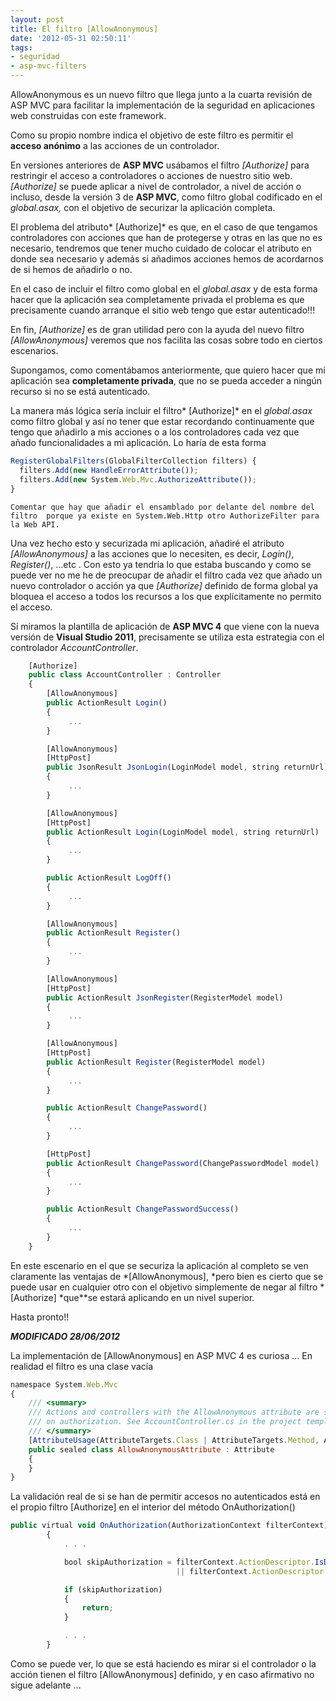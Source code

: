 ```yaml
---
layout: post
title: El filtro [AllowAnonymous]
date: '2012-05-31 02:50:11'
tags:
- seguridad
- asp-mvc-filters
---
```



AllowAnonymous es un nuevo filtro que llega junto a la cuarta revisión de ASP MVC para facilitar la implementación de la seguridad en aplicaciones web construidas con este framework.

Como su propio nombre indica el objetivo de este filtro es permitir el **acceso anónimo** a las acciones de un controlador.

En versiones anteriores de **ASP MVC** usábamos el filtro *[Authorize]* para restringir el acceso a controladores o acciones de nuestro sitio web. *[Authorize]* se puede aplicar a nivel de controlador, a nivel de acción o incluso, desde la versión 3 de **ASP MVC**, como filtro global codificado en el *global.asax,* con el objetivo de securizar la aplicación completa.

El problema del atributo* [Authorize]* es que, en el caso de que tengamos controladores con acciones que han de protegerse y otras en las que no es necesario, tendremos que tener mucho cuidado de colocar el atributo en donde sea necesario y además si añadimos acciones hemos de acordarnos de si hemos de añadirlo o no.

En el caso de incluir el filtro como global en el *global.asax* y de esta forma hacer que la aplicación sea completamente privada el problema es que precisamente cuando arranque el sitio web tengo que estar autenticado!!!

En fin, *[Authorize]* es de gran utilidad pero con la ayuda del nuevo filtro *[AllowAnonymous]* veremos que nos facilita las cosas sobre todo en ciertos escenarios.

Supongamos, como comentábamos anteriormente, que quiero hacer que mi aplicación sea **completamente privada**, que no se pueda acceder a ningún recurso si no se está autenticado.

La manera más lógica sería incluir el filtro* [Authorize]* en el *global.asax* como filtro global y así no tener que estar recordando continuamente que tengo que añadirlo a mis acciones o a los controladores cada vez que añado funcionalidades a mi aplicación. Lo haría de esta forma

```javascript
RegisterGlobalFilters(GlobalFilterCollection filters) {
  filters.Add(new HandleErrorAttribute());
  filters.Add(new System.Web.Mvc.AuthorizeAttribute());
}
```
```
Comentar que hay que añadir el ensamblado por delante del nombre del filtro  porque ya existe en System.Web.Http otro AuthorizeFilter para la Web API.
```

Una vez hecho esto y securizada mi aplicación, añadiré el atributo *[AllowAnonymous]* a las acciones que lo necesiten, es decir, *Login()*, *Register()*, …etc . Con esto ya tendría lo que estaba buscando y como se puede ver no me he de preocupar de añadir el filtro cada vez que añado un nuevo controlador o acción ya que *[Authorize]* definido de forma global ya bloquea el acceso a todos los recursos a los que explícitamente no permito el acceso.

Si miramos la plantilla de aplicación de **ASP MVC 4** que viene con la nueva versión de **Visual Studio 2011**, precisamente se utiliza esta estrategia con el controlador *AccountController*.

```javascript
    [Authorize]
    public class AccountController : Controller
    {
        [AllowAnonymous]
        public ActionResult Login()
        {
             ...
        }

        [AllowAnonymous]
        [HttpPost]
        public JsonResult JsonLogin(LoginModel model, string returnUrl)
        {
             ...
        }

        [AllowAnonymous]
        [HttpPost]
        public ActionResult Login(LoginModel model, string returnUrl)
        {
             ...
        }

        public ActionResult LogOff()
        {
             ...
        }

        [AllowAnonymous]
        public ActionResult Register()
        {
             ...
        }

        [AllowAnonymous]
        [HttpPost]
        public ActionResult JsonRegister(RegisterModel model)
        {
             ...
        }

        [AllowAnonymous]
        [HttpPost]
        public ActionResult Register(RegisterModel model)
        {
             ...
        }

        public ActionResult ChangePassword()
        {
             ...
        }

        [HttpPost]
        public ActionResult ChangePassword(ChangePasswordModel model)
        {
             ...        
        }

        public ActionResult ChangePasswordSuccess()
        {
             ...
        }
    }
```


En este escenario en el que se securiza la aplicación al completo se ven claramente las ventajas de *[AllowAnonymous], *pero bien es cierto que se puede usar en cualquier otro con el objetivo simplemente de negar al filtro * [Authorize] *que**se estará aplicando en un nivel superior.

Hasta pronto!!

***MODIFICADO 28/06/2012***

La implementación de [AllowAnonymous] en ASP MVC 4 es curiosa … En realidad el filtro es una clase vacía

```javascript
namespace System.Web.Mvc
{
    /// <summary>
    /// Actions and controllers with the AllowAnonymous attribute are skipped by the Authorize attribute
    /// on authorization. See AccountController.cs in the project template for an example.
    /// </summary>
    [AttributeUsage(AttributeTargets.Class | AttributeTargets.Method, AllowMultiple = false, Inherited = true)]
    public sealed class AllowAnonymousAttribute : Attribute
    {
    }
}
```

La validación real de si se han de permitir accesos no autenticados está en el propio filtro [Authorize] en el interior del método OnAuthorization()

```javascript
public virtual void OnAuthorization(AuthorizationContext filterContext)
        {
            . . .

            bool skipAuthorization = filterContext.ActionDescriptor.IsDefined(typeof(AllowAnonymousAttribute), inherit: true)
                                     || filterContext.ActionDescriptor.ControllerDescriptor.IsDefined(typeof(AllowAnonymousAttribute), inherit: true);

            if (skipAuthorization)
            {
                return;
            }

            . . .
        }
```

Como se puede ver, lo que se está haciendo es mirar si el controlador o la acción tienen el filtro [AllowAnonymous] definido, y en caso afirmativo no sigue adelante …

